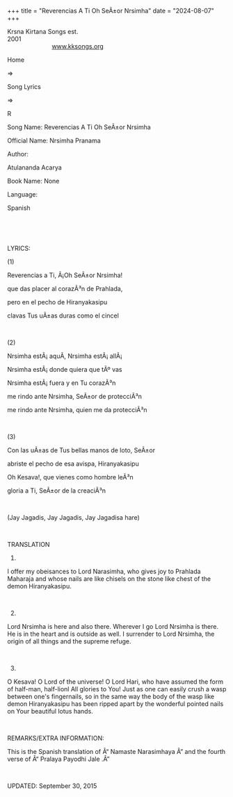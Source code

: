 +++ 
title = "Reverencias A Ti Oh SeÃ±or Nrsimha"
date = "2024-08-07"
+++

Krsna Kirtana Songs est.
2001                                                                                                                                    
            
www.kksongs.org








Home
 
⇒
 
Song Lyrics
 
⇒
 
R


Song
Name: Reverencias A Ti Oh SeÃ±or Nrsimha


Official
Name: Nrsimha Pranama


Author:

Atulananda Acarya


Book
Name: None


Language:

Spanish


 
















 


LYRICS:


(1)


Reverencias
a Ti, Â¡Oh SeÃ±or Nrsimha!


que
das placer al corazÃ³n de Prahlada,


pero
en el pecho de Hiranyakasipu


clavas
Tus uÃ±as duras como el cincel


 


(2)


Nrsimha
estÃ¡ aquÃ­, Nrsimha estÃ¡ allÃ¡


Nrsimha
estÃ¡ donde quiera que tÃº vas


Nrsimha
estÃ¡ fuera y en Tu corazÃ³n


me
rindo ante Nrsimha, SeÃ±or de protecciÃ³n


me
rindo ante Nrsimha, quien me da protecciÃ³n


 


(3)


Con
las uÃ±as de Tus bellas manos de loto, SeÃ±or


abriste
el pecho de esa avispa, Hiranyakasipu


Oh
Kesava!, que vienes como hombre leÃ³n


gloria
a Ti, SeÃ±or de la creaciÃ³n


 


(Jay
Jagadis, Jay Jagadis, Jay Jagadisa hare)


 


TRANSLATION


1)
I offer my obeisances to Lord Narasimha, who gives joy to Prahlada Maharaja and
whose nails are like chisels on the stone like chest of the demon
Hiranyakasipu.


 


2)
Lord Nrsimha is here and also there. Wherever I go Lord Nrsimha is there. He is
in the heart and is outside as well. I surrender to Lord Nrsimha, the origin of
all things and the supreme refuge.


 


3)
O Kesava! O Lord of the universe! O Lord Hari, who have assumed the form of
half-man, half-lionl All glories to You! Just as one can easily crush a wasp
between one's fingernails, so in the same way the body of the wasp like demon
Hiranyakasipu has been ripped apart by the wonderful pointed nails on Your beautiful
lotus hands.


 


REMARKS/EXTRA
INFORMATION:


This
is the Spanish translation of Â“
Namaste Narasimhaya
Â”
and the fourth verse of Â“
Pralaya Payodhi Jale
.Â”


 


UPDATED:
 September 30, 2015
